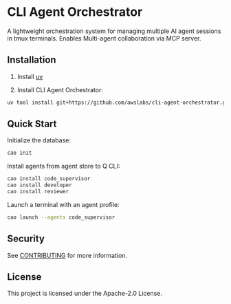 # CLI Agent Orchestrator

A lightweight orchestration system for managing multiple AI agent sessions in tmux terminals. Enables Multi-agent collaboration via MCP server.

## Installation

1. Install [uv](https://docs.astral.sh/uv/getting-started/installation/)

2. Install CLI Agent Orchestrator:
```bash
uv tool install git+https://github.com/awslabs/cli-agent-orchestrator.git@launch --upgrade
```

## Quick Start

Initialize the database:
```bash
cao init
```

Install agents from agent store to Q CLI:
```bash
cao install code_supervisor
cao install developer
cao install reviewer
```

Launch a terminal with an agent profile:
```bash
cao launch --agents code_supervisor
```

## Security

See [CONTRIBUTING](CONTRIBUTING.md#security-issue-notifications) for more information.

## License

This project is licensed under the Apache-2.0 License.

